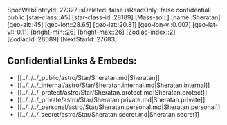 ﻿---
location: [20.81,28.65,45]
type: Station
tags:
- astro/Star

---
SpocWebEntityId: 27327
isDeleted: false
isReadOnly: false
confidential: public
[star-class::A5]
[star-class-id::28189]
[Mass-sol::]
[name::Sheratan]
[geo-alt::45]
[geo-lon::28.65]
[geo-lat::20.81]
[geo-lon-v::0.007]
[geo-lat-v::-0.11]
[bright-min::26]
[bright-max::26]
[Zodiac-index::2]
[ZodiacId::28089]
[NextStarId::27683]



## Confidential Links & Embeds: 
- [[../../../_public/astro/Star/Sheratan.md|Sheratan]] 
- [[../../../_internal/astro/Star/Sheratan.internal.md|Sheratan.internal]] 
- [[../../../_protect/astro/Star/Sheratan.protect.md|Sheratan.protect]] 
- [[../../../_private/astro/Star/Sheratan.private.md|Sheratan.private]] 
- [[../../../_personal/astro/Star/Sheratan.personal.md|Sheratan.personal]] 
- [[../../../_secret/astro/Star/Sheratan.secret.md|Sheratan.secret]] 
